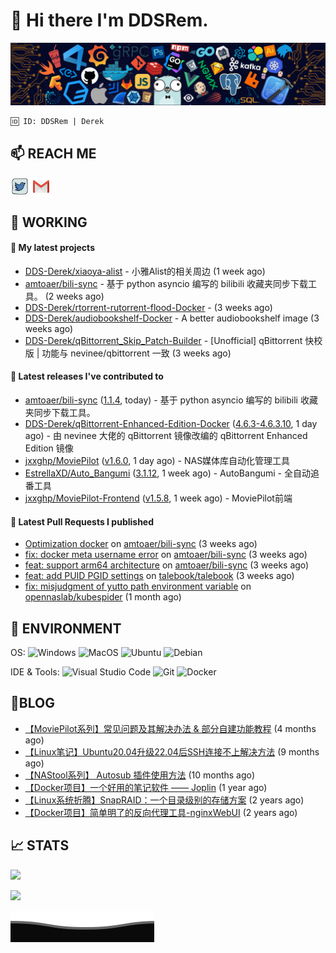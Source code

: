 # 👋 Hi there I'm DDSRem. 

![](https://raw.githubusercontent.com/DDS-Derek/.github/main/profile/assets/header_.png)

```
🆔 ID: DDSRem | Derek
```

## 📫 REACH ME
<p align="left">
<a href="https://twitter.com/ddsrem_derek" target="blank"><img align="center" src="https://raw.githubusercontent.com/DDS-Derek/.github/main/profile/assets/twitter.svg" alt="BEPb" height="30" width="30" /></a>
<a href="mailto:ddstomo@gmail.com" target="blank"><img align="center" src="https://raw.githubusercontent.com/DDS-Derek/.github/main/profile/assets/gmail.svg" alt="Gmail" height="30" width="30" /></a>
</p>

## 💼 WORKING

#### 🌱 My latest projects


- [DDS-Derek/xiaoya-alist](https://github.com/DDS-Derek/xiaoya-alist) - 小雅Alist的相关周边 (1 week ago)
- [amtoaer/bili-sync](https://github.com/amtoaer/bili-sync) - 基于 python asyncio 编写的 bilibili 收藏夹同步下载工具。 (2 weeks ago)
- [DDS-Derek/rtorrent-rutorrent-flood-Docker](https://github.com/DDS-Derek/rtorrent-rutorrent-flood-Docker) -  (3 weeks ago)
- [DDS-Derek/audiobookshelf-Docker](https://github.com/DDS-Derek/audiobookshelf-Docker) - A better audiobookshelf image (3 weeks ago)
- [DDS-Derek/qBittorrent_Skip_Patch-Builder](https://github.com/DDS-Derek/qBittorrent_Skip_Patch-Builder) - [Unofficial] qBittorrent 快校版 | 功能与 nevinee/qbittorrent 一致 (3 weeks ago)

#### 🔭 Latest releases I've contributed to

- [amtoaer/bili-sync](https://github.com/amtoaer/bili-sync) ([1.1.4](https://github.com/amtoaer/bili-sync/releases/tag/1.1.4), today) - 基于 python asyncio 编写的 bilibili 收藏夹同步下载工具。
- [DDS-Derek/qBittorrent-Enhanced-Edition-Docker](https://github.com/DDS-Derek/qBittorrent-Enhanced-Edition-Docker) ([4.6.3-4.6.3.10](https://github.com/DDS-Derek/qBittorrent-Enhanced-Edition-Docker/releases/tag/4.6.3-4.6.3.10), 1 day ago) - 由 nevinee 大佬的 qBittorrent 镜像改编的 qBittorrent Enhanced Edition 镜像
- [jxxghp/MoviePilot](https://github.com/jxxghp/MoviePilot) ([v1.6.0](https://github.com/jxxghp/MoviePilot/releases/tag/v1.6.0), 1 day ago) - NAS媒体库自动化管理工具
- [EstrellaXD/Auto_Bangumi](https://github.com/EstrellaXD/Auto_Bangumi) ([3.1.12](https://github.com/EstrellaXD/Auto_Bangumi/releases/tag/3.1.12), 1 week ago) - AutoBangumi - 全自动追番工具
- [jxxghp/MoviePilot-Frontend](https://github.com/jxxghp/MoviePilot-Frontend) ([v1.5.8](https://github.com/jxxghp/MoviePilot-Frontend/releases/tag/v1.5.8), 1 week ago) - MoviePilot前端

#### 🔨 Latest Pull Requests I published

- [Optimization docker](https://github.com/amtoaer/bili-sync/pull/17) on [amtoaer/bili-sync](https://github.com/amtoaer/bili-sync) (3 weeks ago)
- [fix: docker meta username error](https://github.com/amtoaer/bili-sync/pull/16) on [amtoaer/bili-sync](https://github.com/amtoaer/bili-sync) (3 weeks ago)
- [feat: support arm64 architecture](https://github.com/amtoaer/bili-sync/pull/15) on [amtoaer/bili-sync](https://github.com/amtoaer/bili-sync) (3 weeks ago)
- [feat: add PUID PGID settings](https://github.com/talebook/talebook/pull/341) on [talebook/talebook](https://github.com/talebook/talebook) (3 weeks ago)
- [fix: misjudgment of yutto path environment variable](https://github.com/opennaslab/kubespider/pull/387) on [opennaslab/kubespider](https://github.com/opennaslab/kubespider) (1 month ago)

## 🔧 ENVIRONMENT
OS:
![Windows](https://img.shields.io/badge/-Windows-0078D6?style=flat-square&logo=windows&logoColor=white)
![MacOS](https://img.shields.io/badge/-Mac_OS-AAA?style=flat-square&logo=macos&logoColor=white)
![Ubuntu](https://img.shields.io/badge/-Ubuntu-DD4814?style=flat-square&logo=ubuntu&logoColor=white)
![Debian](https://img.shields.io/badge/-Debian-73BA25?style=flat-square&logo=debian&logoColor=white)  

IDE & Tools:
![Visual Studio Code](https://img.shields.io/badge/-Visual_Studio_Code-007ACC?style=flat-square&logo=visual-studio-code&logoColor=white)
![Git](https://img.shields.io/badge/-Git-F05032?style=flat-square&logo=git&logoColor=white)
![Docker](https://img.shields.io/badge/-Docker-2496ed?style=flat-square&logo=Docker&logoColor=white)

## 📜BLOG

- [【MoviePilot系列】常见问题及其解决办法 &amp; 部分自建功能教程](https://blog.ddsrem.com/archives/moviepilot-issue-solution-outorial) (4 months ago)
- [【Linux笔记】Ubuntu20.04升级22.04后SSH连接不上解决方法](https://blog.ddsrem.com/archives/fix-ubuntu2204-ssh) (9 months ago)
- [【NAStool系列】 Autosub 插件使用方法](https://blog.ddsrem.com/archives/nastool-autosub-use-way) (10 months ago)
- [【Docker项目】一个好用的笔记软件 —— Joplin](https://blog.ddsrem.com/archives/joplin) (1 year ago)
- [【Linux系统折腾】SnapRAID：一个目录级别的存储方案](https://blog.ddsrem.com/archives/snapraid) (2 years ago)
- [【Docker项目】简单明了的反向代理工具-nginxWebUI](https://blog.ddsrem.com/archives/nginxwebui) (2 years ago)

## 📈 STATS

![](https://github-readme-stats.vercel.app/api?username=DDSDerek&show_icons=true&theme=radical)

![](https://github-readme-stats.vercel.app/api?username=DDSRem&show_icons=true&theme=dark)

![](https://raw.githubusercontent.com/DDS-Derek/.github/main/profile/assets/Bottom_down.svg)
